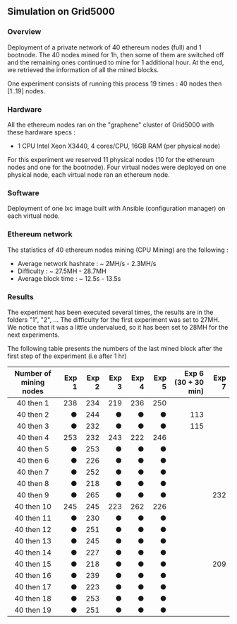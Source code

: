 ## Simulation on Grid5000

### Overview

Deployment of a private network of 40 ethereum nodes (full) and 1 bootnode. The 40 nodes mined for 1h, then some of them are switched off and the remaining ones continued to mine for 1 additional hour.
At the end, we retrieved the information of all the mined blocks.

One experiment consists of running this process 19 times : 40 nodes then [1..19] nodes.


### Hardware

All the ethereum nodes ran on the "graphene" cluster of Grid5000 with these hardware specs :
  - 1 CPU Intel Xeon X3440, 4 cores/CPU, 16GB RAM (per physical node)

For this experiment we reserved 11 physical nodes (10 for the ethereum nodes and one for the bootnode). Four virtual nodes were deployed on one physical node, each virtual node ran an ethereum node.

### Software

Deployment of one lxc image built with Ansible (configuration manager) on each virtual node.

### Ethereum network

The statistics of 40 ethereum nodes mining (CPU Mining) are the following :

* Average network hashrate : ~ 2MH/s - 2.3MH/s
* Difficulty : ~ 27.5MH - 28.7MH
* Average block time : ~ 12.5s - 13.5s

### Results

The experiment has been executed several times, the results are in the folders "1", "2", ...
The difficulty for the first experiment was set to 27MH. We notice that it was a little undervalued, so it has been set to 28MH for the next experiments.

The following table presents the numbers of the last mined block after the first step of the experiment (i.e after 1 hr)

| Number of mining nodes | Exp 1 | Exp 2 | Exp 3 | Exp 4 | Exp 5 | Exp 6 (30 + 30 min) | Exp 7 |
|:----------------------:|------:|------:|------:|------:|------:|--------------------:|------:|
|       40 then 1        |   238 |   234 |   219 |   236 |   250 |                     |       |
|       40 then 2        |     ● |   244 |     ● |     ● |     ● |                 113 |       |
|       40 then 3        |     ● |   232 |     ● |     ● |     ● |                 115 |       |
|       40 then 4        |   253 |   232 |   243 |   222 |   246 |                     |       |
|       40 then 5        |     ● |   253 |     ● |     ● |     ● |                     |       |
|       40 then 6        |     ● |   226 |     ● |     ● |     ● |                     |       |
|       40 then 7        |     ● |   252 |     ● |     ● |     ● |                     |       |
|       40 then 8        |     ● |   218 |     ● |     ● |     ● |                     |       |
|       40 then 9        |     ● |   265 |     ● |     ● |     ● |                     |   232 |
|       40 then 10       |   245 |   245 |   223 |   262 |   226 |                     |       |
|       40 then 11       |     ● |   230 |     ● |     ● |     ● |                     |       |
|       40 then 12       |     ● |   251 |     ● |     ● |     ● |                     |       |
|       40 then 13       |     ● |   245 |     ● |     ● |     ● |                     |       |
|       40 then 14       |     ● |   227 |     ● |     ● |     ● |                     |       |
|       40 then 15       |     ● |   218 |     ● |     ● |     ● |                     |   209 |
|       40 then 16       |     ● |   239 |     ● |     ● |     ● |                     |       |
|       40 then 17       |     ● |   223 |     ● |     ● |     ● |                     |       |
|       40 then 18       |     ● |   253 |     ● |     ● |     ● |                     |       |
|       40 then 19       |     ● |   251 |     ● |     ● |     ● |                     |       |
